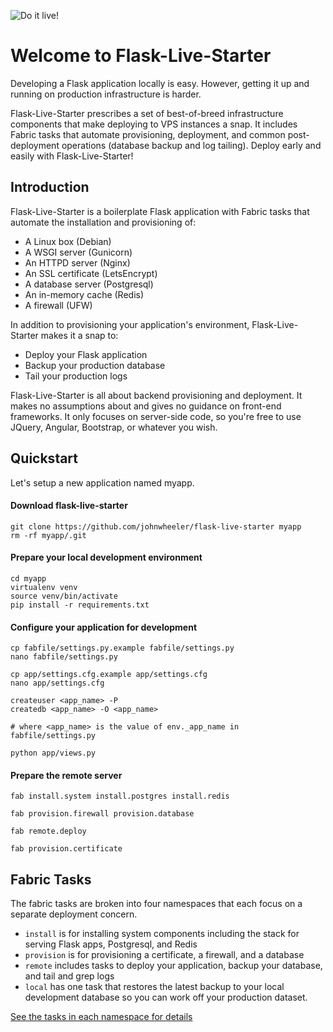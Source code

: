![Do it live!](http://i.imgur.com/MgdS9jJ.jpg)

# Welcome to Flask-Live-Starter

Developing a Flask application locally is easy. However, getting it up and running on production infrastructure is harder. 

Flask-Live-Starter prescribes a set of best-of-breed infrastructure components that make deploying to VPS instances a snap. It includes Fabric tasks that automate provisioning, deployment, and common post-deployment operations (database backup and log tailing). Deploy early and easily with Flask-Live-Starter!

## Introduction

Flask-Live-Starter is a boilerplate Flask application with Fabric tasks that automate the installation and provisioning of:

* A Linux box (Debian)
* A WSGI server (Gunicorn)
* An HTTPD server (Nginx)
* An SSL certificate (LetsEncrypt)
* A database server (Postgresql)
* An in-memory cache (Redis)
* A firewall (UFW)

In addition to provisioning your application's environment, Flask-Live-Starter makes it a snap to:

* Deploy your Flask application
* Backup your production database
* Tail your production logs

Flask-Live-Starter is all about backend provisioning and deployment. It makes no assumptions about and gives no guidance on front-end frameworks. It only focuses on server-side code, so you're free to use JQuery, Angular, Bootstrap, or whatever you wish.

## Quickstart

Let's setup a new application named myapp.

#### Download flask-live-starter

```
git clone https://github.com/johnwheeler/flask-live-starter myapp
rm -rf myapp/.git
```

#### Prepare your local development environment

```
cd myapp
virtualenv venv
source venv/bin/activate
pip install -r requirements.txt
```

#### Configure your application for development

```
cp fabfile/settings.py.example fabfile/settings.py
nano fabfile/settings.py

cp app/settings.cfg.example app/settings.cfg
nano app/settings.cfg

createuser <app_name> -P
createdb <app_name> -O <app_name>

# where <app_name> is the value of env._app_name in fabfile/settings.py

python app/views.py
```

#### Prepare the remote server

```
fab install.system install.postgres install.redis

fab provision.firewall provision.database

fab remote.deploy

fab provision.certificate
```

## Fabric Tasks

The fabric tasks are broken into four namespaces that each focus on a separate
deployment concern.

* `install` is for installing system components including the stack for serving Flask apps, Postgresql, and Redis
* `provision` is for provisioning a certificate, a firewall, and a database
* `remote` includes tasks to deploy your application, backup your database, and tail and grep logs
* `local` has one task that restores the latest backup to your local development database so you can work off your production dataset.

[See the tasks in each namespace for details](https://github.com/johnwheeler/flask-live-starter/tree/master/fabfile)

<!--

#### `install`

Placeholder

#### `provision`

Placeholder

#### `remote`

Placeholder

#### `local`

Placeholder

## Technology selection

Placeholder

#### Debian

Placeholder

#### Flask

Placeholder

#### Gunicorn

Placeholder

#### Nginx

Placeholder

#### Postgresql

Placeholder

#### Redis

Placeholder
-->

